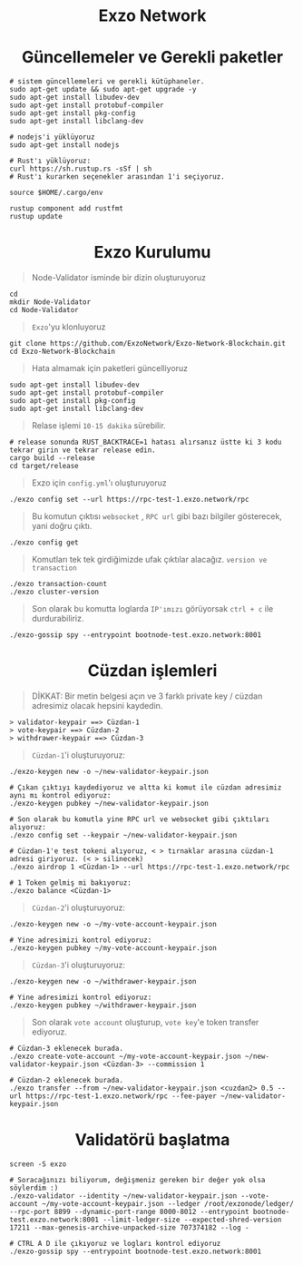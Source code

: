 <h1 align="center"> Exzo Network </h1>

<h1 align="center"> Güncellemeler ve Gerekli paketler </h1>

```
# sistem güncellemeleri ve gerekli kütüphaneler.
sudo apt-get update && sudo apt-get upgrade -y
sudo apt-get install libudev-dev
sudo apt-get install protobuf-compiler
sudo apt-get install pkg-config
sudo apt-get install libclang-dev

# nodejs'i yüklüyoruz
sudo apt-get install nodejs

# Rust'ı yüklüyoruz:
curl https://sh.rustup.rs -sSf | sh
# Rust'ı kurarken seçenekler arasından 1'i seçiyoruz.

source $HOME/.cargo/env

rustup component add rustfmt
rustup update
```

<h1 align="center"> Exzo Kurulumu </h1>

> Node-Validator isminde bir dizin oluşturuyoruz

```
cd
mkdir Node-Validator
cd Node-Validator
```

> `Exzo`'yu klonluyoruz

```
git clone https://github.com/ExzoNetwork/Exzo-Network-Blockchain.git
cd Exzo-Network-Blockchain
```

> Hata almamak için paketleri güncelliyoruz

```
sudo apt-get install libudev-dev
sudo apt-get install protobuf-compiler
sudo apt-get install pkg-config
sudo apt-get install libclang-dev
```

> Relase işlemi `10-15 dakika` sürebilir.

```
# release sonunda RUST_BACKTRACE=1 hatası alırsanız üstte ki 3 kodu tekrar girin ve tekrar release edin.
cargo build --release 
cd target/release
```

> Exzo için `config.yml`'ı oluşturuyoruz
```
./exzo config set --url https://rpc-test-1.exzo.network/rpc
```

> Bu komutun çıktısı `websocket` , `RPC url` gibi bazı bilgiler gösterecek, yani doğru çıktı.
```
./exzo config get
```

> Komutları tek tek girdiğimizde ufak çıktılar alacağız. `version ve transaction`
```
./exzo transaction-count
./exzo cluster-version
```

> Son olarak bu komutta loglarda `IP'ımızı` görüyorsak `ctrl + c` ile durdurabiliriz.
```
./exzo-gossip spy --entrypoint bootnode-test.exzo.network:8001
```

<h1 align="center"> Cüzdan işlemleri </h1>

> DİKKAT: Bir metin belgesi açın ve 3 farklı private key / cüzdan adresimiz olacak hepsini kaydedin.

```
> validator-keypair ==> Cüzdan-1
> vote-keypair ==> Cüzdan-2
> withdrawer-keypair ==> Cüzdan-3
```

> `Cüzdan-1`'i oluşturuyoruz:

```
./exzo-keygen new -o ~/new-validator-keypair.json

# Çıkan çıktıyı kaydediyoruz ve altta ki komut ile cüzdan adresimiz aynı mı kontrol ediyoruz:
./exzo-keygen pubkey ~/new-validator-keypair.json

# Son olarak bu komutla yine RPC url ve websocket gibi çıktıları alıyoruz:
./exzo config set --keypair ~/new-validator-keypair.json

# Cüzdan-1'e test tokeni alıyoruz, < > tırnaklar arasına cüzdan-1 adresi giriyoruz. (< > silinecek)
./exzo airdrop 1 <Cüzdan-1> --url https://rpc-test-1.exzo.network/rpc

# 1 Token gelmiş mi bakıyoruz:
./exzo balance <Cüzdan-1>
```

> `Cüzdan-2`'i oluşturuyoruz:

```
./exzo-keygen new -o ~/my-vote-account-keypair.json

# Yine adresimizi kontrol ediyoruz:
./exzo-keygen pubkey ~/my-vote-account-keypair.json
```

> `Cüzdan-3`'i oluşturuyoruz:
```
./exzo-keygen new -o ~/withdrawer-keypair.json

# Yine adresimizi kontrol ediyoruz:
./exzo-keygen pubkey ~/withdrawer-keypair.json
```

> Son olarak `vote account` oluşturup, `vote key`'e token transfer ediyoruz.

```
# Cüzdan-3 eklenecek burada.
./exzo create-vote-account ~/my-vote-account-keypair.json ~/new-validator-keypair.json <Cüzdan-3> --commission 1 

# Cüzdan-2 eklenecek burada.
./exzo transfer --from ~/new-validator-keypair.json <cuzdan2> 0.5 --url https://rpc-test-1.exzo.network/rpc --fee-payer ~/new-validator-keypair.json
```

<h1 align="center"> Validatörü başlatma </h1>

```
screen -S exzo

# Soracağınızı biliyorum, değişmeniz gereken bir değer yok olsa söylerdim :)
./exzo-validator --identity ~/new-validator-keypair.json --vote-account ~/my-vote-account-keypair.json --ledger /root/exzonode/ledger/ --rpc-port 8899 --dynamic-port-range 8000-8012 --entrypoint bootnode-test.exzo.network:8001 --limit-ledger-size --expected-shred-version 17211 --max-genesis-archive-unpacked-size 707374182 --log -

# CTRL A D ile çıkıyoruz ve logları kontrol ediyoruz
./exzo-gossip spy --entrypoint bootnode-test.exzo.network:8001
```





